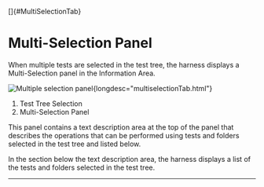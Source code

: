 
[]{#MultiSelectionTab}

# Multi-Selection Panel

When multiple tests are selected in the test tree, the harness displays a Multi-Selection panel in
the Information Area.

![Multiple selection panel](../../images/JT4multiSelection.gif){longdesc="multiselectionTab.html"}

1.  Test Tree Selection
2.  Multi-Selection Panel

This panel contains a text description area at the top of the panel that describes the operations
that can be performed using tests and folders selected in the test tree and listed below.

In the section below the text description area, the harness displays a list of the tests and folders
selected in the test tree.

----------------------------------------------------------------------------------------------------


